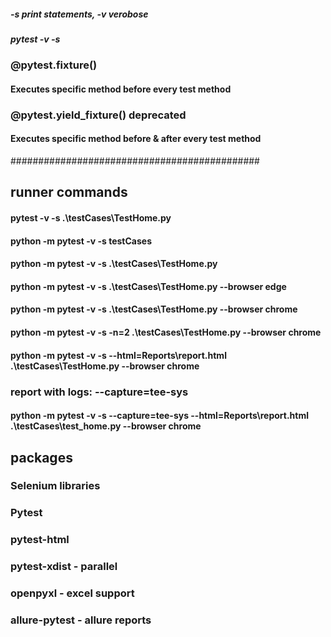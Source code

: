 #####   -s print statements, -v verobose
#####   pytest -v -s

### @pytest.fixture()
#### Executes specific method before every test method

### @pytest.yield_fixture() deprecated 
#### Executes specific method before & after every test method


#############################################

## runner commands

#### pytest -v -s .\testCases\TestHome.py
#### python -m pytest -v -s testCases
#### python -m pytest -v -s .\testCases\TestHome.py
#### python -m pytest -v -s .\testCases\TestHome.py --browser edge
#### python -m pytest -v -s .\testCases\TestHome.py --browser chrome
#### python -m pytest -v -s -n=2 .\testCases\TestHome.py --browser chrome
#### python -m pytest -v -s --html=Reports\report.html .\testCases\TestHome.py --browser chrome

### report with logs: --capture=tee-sys
#### python -m pytest -v -s --capture=tee-sys --html=Reports\report.html .\testCases\test_home.py --browser chrome

## packages

### Selenium libraries
### Pytest
### pytest-html
### pytest-xdist - parallel
### openpyxl  -  excel support
### allure-pytest - allure reports